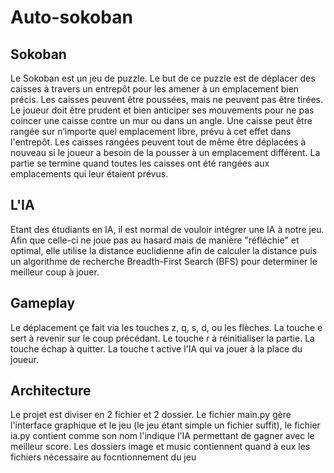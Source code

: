 # Auto-sokoban

## Sokoban

Le Sokoban est un jeu de puzzle. Le but de ce puzzle est de déplacer des
caisses à travers un entrepôt pour les amener à un emplacement bien
précis. Les caisses peuvent être
poussées, mais ne peuvent pas être
tirées. Le joueur doit être prudent et
bien anticiper ses mouvements pour
ne pas coincer une caisse contre un
mur ou dans un angle.
Une caisse peut être rangée sur
n’importe quel emplacement libre,
prévu à cet effet dans l'entrepôt. Les
caisses rangées peuvent tout de même être déplacées à nouveau si le joueur
a besoin de la pousser à un emplacement différent. La partie se termine
quand toutes les caisses ont été rangées aux emplacements qui leur étaient
prévus.

## L'IA

Etant des étudiants en IA, il est normal de vouloir intégrer une IA à notre jeu. Afin que celle-ci ne joue pas au hasard mais de manière "réfléchie" et optimal, elle utilise la distance euclidienne afin de calculer la distance puis un algorithme de recherche Breadth-First Search (BFS) pour determiner le meilleur coup à jouer.

## Gameplay

Le déplacement çe fait via les touches z, q, s, d, ou les flèches. La touche e sert à revenir sur le coup précédant. Le touche r à réinitialiser la partie. La touche échap à quitter. La touche t active l'IA qui va jouer à la place du joueur. 

## Architecture

Le projet est diviser en 2 fichier et 2 dossier. Le fichier main.py gère l'interface graphique et le jeu (le jeu étant simple un fichier suffit), le fichier ia.py contient comme son nom l'indique l'IA permettant de gagner avec le meilleur score. Les dossiers image et music contiennent quand à eux les fichiers nécessaire au focntionnement du jeu
